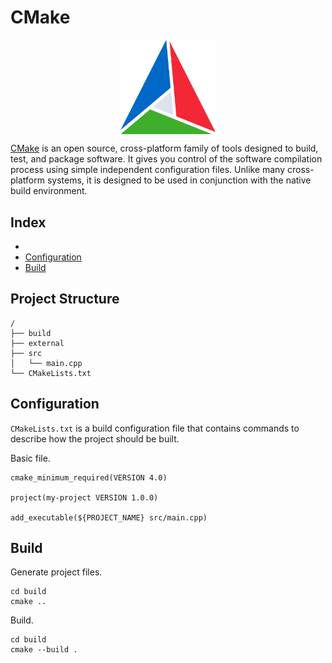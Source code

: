# CMake

<p align="center"><img align="center" width="30%" height="30%" src="assets/cmake.svg"></p>

[CMake](https://cmake.org/) is an open source, cross-platform family of tools designed to build, test, and package software. It gives you control of the software compilation process using simple independent configuration files. Unlike many cross-platform systems, it is designed to be used in conjunction with the native build environment.

## Index

* []()
* [Configuration](#configuration)
* [Build](#build)

## Project Structure

```
/
├── build
├── external
├── src
│   └── main.cpp
└── CMakeLists.txt
```

## Configuration

`CMakeLists.txt` is a build configuration file that contains commands to describe how the project should be built.

Basic file.
```
cmake_minimum_required(VERSION 4.0)

project(my-project VERSION 1.0.0)

add_executable(${PROJECT_NAME} src/main.cpp)
```

## Build

Generate project files.
```
cd build
cmake ..
```

Build.
```
cd build
cmake --build .
```
